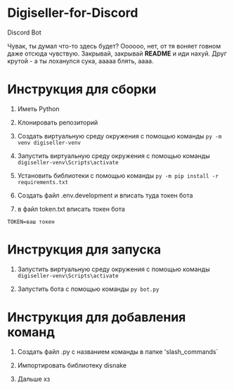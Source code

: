 # Digiseller-for-Discord

Discord Bot

Чувак, ты думал что-то здесь будет?
Оооооо, нет, от тя воняет говном даже отсюда чувствую.
Закрывай, закрывай **README** и иди нахуй.
Друг крутой - а ты лоханулся сука, ааааа блять, аааа.

# Инструкция для сборки

1. Иметь Python

2. Клонировать репозиторий

3. Создать виртуальную среду окружения с помощью команды `py -m venv digiseller-venv`

4. Запустить виртуальную среду окружения с помощью команды `digiseller-venv\Scripts\activate`

5. Установить библиотеки с помощью команды `py -m pip install -r requirements.txt`

6. Создать файл .env.development и вписать туда токен бота

7. в файл token.txt вписать токен бота

```env
TOKEN=ваш токен
```

# Инструкция для запуска

1. Запустить виртуальную среду окружения с помощью команды `digiseller-venv\Scripts\activate`

2. Запустить бота с помощью команды `py bot.py`

# Инструкция для добавления команд

1. Создать файл .py с названием команды в папке 'slash_commands`

2. Импортировать библиотеку disnake

3. Дальше хз
